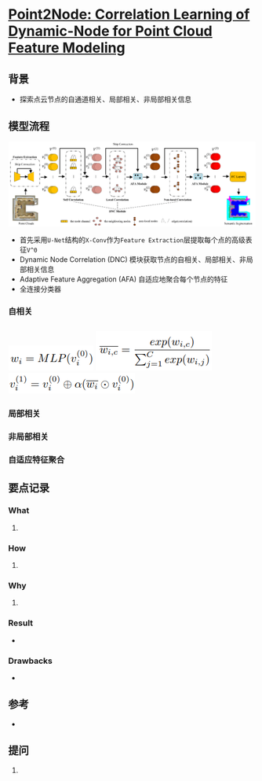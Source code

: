 # [Point2Node: Correlation Learning of Dynamic-Node for Point Cloud Feature Modeling](https://arxiv.org/abs/1912.10775)

## 背景
- 探索点云节点的自通道相关、局部相关、非局部相关信息
## 模型流程
![](p2n1.png)
- 首先采用`U-Net`结构的`X-Conv`作为`Feature Extraction`层提取每个点的高级表征`V^0`
- Dynamic Node Correlation (DNC) 模块获取节点的自相关、局部相关、非局部相关信息
- Adaptive Feature Aggregation (AFA) 自适应地聚合每个节点的特征
- 全连接分类器
### 自相关
![](f1.png)
![](f2.png)
![](f3.png)
- 
### 局部相关
### 非局部相关
### 自适应特征聚合
## 要点记录
### What
1. 
### How
1.
### Why
1.
### Result
- 
### Drawbacks
- 
## 参考
- 
## 提问
1. 
